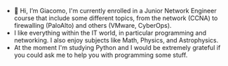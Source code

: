 - 👋 Hi, I’m Giacomo, I'm currently enrolled in a Junior Network Engineer course that include some different topics, from the network (CCNA) to firewalling (PaloAlto) and others (VMware, CyberOps).
- I like everything within the IT world, in particular programming and networking. I also enjoy subjects like Math, Physics, and Astrophysics.
- At the moment I'm studying Python and I would be extremely grateful if you could ask me to help you with programming some stuff.

